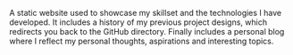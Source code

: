 A static website used to showcase my skillset and the technologies I have developed.
It includes a history of my previous project designs, which redirects you back to the GitHub directory.
Finally includes a personal blog where I reflect my personal thoughts, aspirations and interesting topics.
